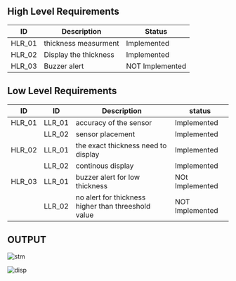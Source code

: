
##  High Level Requirements
|ID|Description| Status |
|------|------| ----- |
|HLR_01|   thickness measurment | Implemented |
|HLR_02| Display the thickness   | Implemented |
|HLR_03|  Buzzer alert   | NOT  Implemented |


## Low Level Requirements
|ID|ID|Description| status |
|------|------|------| ------ |
|HLR_01|LLR_01|    accuracy of the sensor  | Implemented |
||LLR_02|    sensor placement   | Implemented |
|HLR_02|LLR_01|    the exact thickness need to display |      Implemented |  
||LLR_02|   continous display    |  Implemented |
|HLR_03|LLR_01|    buzzer alert for low thickness |   NOt  Implemented |          
||LLR_02|   no alert for thickness higher than threeshold value  | NOT Implemented |   

## OUTPUT


![stm](https://user-images.githubusercontent.com/98877131/163239419-a6cf4aa3-fdf6-4f35-b684-ce303e80e13c.jpeg)

![disp](https://user-images.githubusercontent.com/98877131/163239770-4e626116-2a5a-46c5-bf34-d8ebb1c55987.jpeg)


